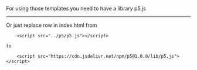 For using those templates you need to have a library p5.js
***
Or just replace row in index.html from
```
    <script src="../p5/p5.js"></script>
```
    to
```
    <script src="https://cdn.jsdelivr.net/npm/p5@1.0.0/lib/p5.js"></script>
```